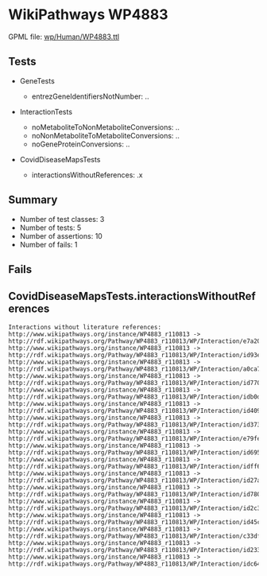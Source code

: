 # WikiPathways WP4883

GPML file: [wp/Human/WP4883.ttl](../wp/Human/WP4883.ttl)

## Tests

* GeneTests
    * entrezGeneIdentifiersNotNumber: ..

* InteractionTests
    * noMetaboliteToNonMetaboliteConversions: ..
    * noNonMetaboliteToMetaboliteConversions: ..
    * noGeneProteinConversions: ..

* CovidDiseaseMapsTests
    * interactionsWithoutReferences: .x

## Summary

* Number of test classes: 3
* Number of tests: 5
* Number of assertions: 10
* Number of fails: 1

## Fails

## CovidDiseaseMapsTests.interactionsWithoutReferences

```
Interactions without literature references:
http://www.wikipathways.org/instance/WP4883_r110813 -> http://rdf.wikipathways.org/Pathway/WP4883_r110813/WP/Interaction/e7a20
http://www.wikipathways.org/instance/WP4883_r110813 -> http://rdf.wikipathways.org/Pathway/WP4883_r110813/WP/Interaction/id93eee6dc
http://www.wikipathways.org/instance/WP4883_r110813 -> http://rdf.wikipathways.org/Pathway/WP4883_r110813/WP/Interaction/a0ca7
http://www.wikipathways.org/instance/WP4883_r110813 -> http://rdf.wikipathways.org/Pathway/WP4883_r110813/WP/Interaction/id770baa8e
http://www.wikipathways.org/instance/WP4883_r110813 -> http://rdf.wikipathways.org/Pathway/WP4883_r110813/WP/Interaction/idb0d71735
http://www.wikipathways.org/instance/WP4883_r110813 -> http://rdf.wikipathways.org/Pathway/WP4883_r110813/WP/Interaction/id4093d262
http://www.wikipathways.org/instance/WP4883_r110813 -> http://rdf.wikipathways.org/Pathway/WP4883_r110813/WP/Interaction/id3739bd1
http://www.wikipathways.org/instance/WP4883_r110813 -> http://rdf.wikipathways.org/Pathway/WP4883_r110813/WP/Interaction/e79fe
http://www.wikipathways.org/instance/WP4883_r110813 -> http://rdf.wikipathways.org/Pathway/WP4883_r110813/WP/Interaction/id695320d0
http://www.wikipathways.org/instance/WP4883_r110813 -> http://rdf.wikipathways.org/Pathway/WP4883_r110813/WP/Interaction/idff61de3
http://www.wikipathways.org/instance/WP4883_r110813 -> http://rdf.wikipathways.org/Pathway/WP4883_r110813/WP/Interaction/id27ade87d
http://www.wikipathways.org/instance/WP4883_r110813 -> http://rdf.wikipathways.org/Pathway/WP4883_r110813/WP/Interaction/id7806bdcd
http://www.wikipathways.org/instance/WP4883_r110813 -> http://rdf.wikipathways.org/Pathway/WP4883_r110813/WP/Interaction/id2c3a414b
http://www.wikipathways.org/instance/WP4883_r110813 -> http://rdf.wikipathways.org/Pathway/WP4883_r110813/WP/Interaction/id45cf6f5e
http://www.wikipathways.org/instance/WP4883_r110813 -> http://rdf.wikipathways.org/Pathway/WP4883_r110813/WP/Interaction/c33df
http://www.wikipathways.org/instance/WP4883_r110813 -> http://rdf.wikipathways.org/Pathway/WP4883_r110813/WP/Interaction/id2338925
http://www.wikipathways.org/instance/WP4883_r110813 -> http://rdf.wikipathways.org/Pathway/WP4883_r110813/WP/Interaction/idc649fb6a

```

